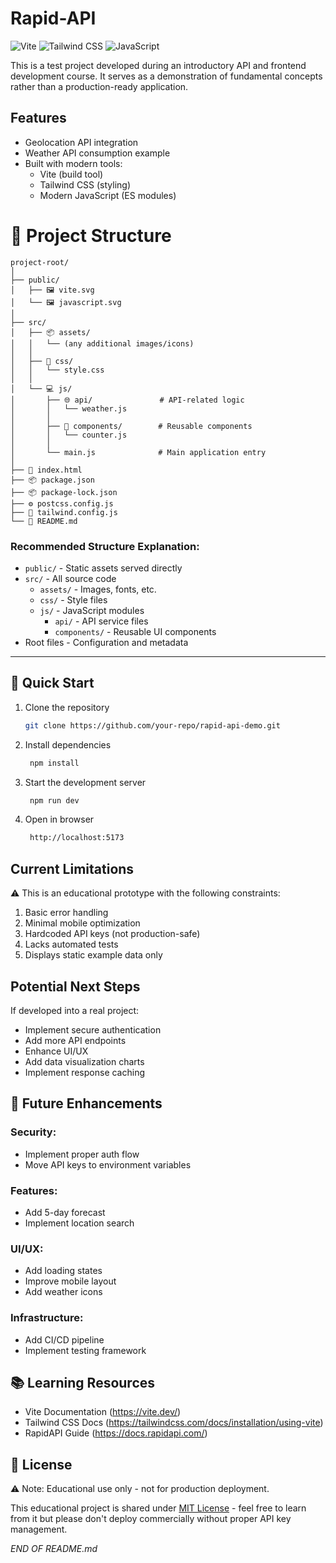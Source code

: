 # Rapid-API

![Vite](https://img.shields.io/badge/vite-%23646CFF.svg?logo=vite&logoColor=white)
![Tailwind CSS](https://img.shields.io/badge/tailwindcss-%2338B2AC.svg?logo=tailwind-css&logoColor=white)
![JavaScript](https://img.shields.io/badge/javascript-%23323330.svg?logo=javascript&logoColor=%23F7DF1E)

This is a test project developed during an introductory API and frontend development course. It serves as a demonstration of fundamental concepts rather than a production-ready application.

## Features

- Geolocation API integration
- Weather API consumption example
- Built with modern tools:
  - Vite (build tool)
  - Tailwind CSS (styling)
  - Modern JavaScript (ES modules)

# 📁 Project Structure

```text
project-root/
│
├── public/
│   ├── 🖼️ vite.svg
│   └── 🖼️ javascript.svg
│
├── src/
│   ├── 📦 assets/
│   │   └── (any additional images/icons)
│   │
│   ├── 🎨 css/
│   │   └── style.css
│   │
│   └── 💻 js/
│       ├── 🌐 api/               # API-related logic
│       │   └── weather.js
│       │
│       ├── 🧩 components/        # Reusable components
│       │   └── counter.js
│       │
│       └── main.js              # Main application entry
│
├── 📄 index.html
├── 📦 package.json
├── 📦 package-lock.json
├── ⚙️ postcss.config.js
├── 🎨 tailwind.config.js
└── 📝 README.md

```
### Recommended Structure Explanation:
- `public/` - Static assets served directly
- `src/` - All source code
  - `assets/` - Images, fonts, etc.
  - `css/` - Style files
  - `js/` - JavaScript modules
    - `api/` - API service files
    - `components/` - Reusable UI components
- Root files - Configuration and metadata

---

## 🚀 Quick Start

1. Clone the repository
   ```bash
   git clone https://github.com/your-repo/rapid-api-demo.git
2. Install dependencies
   ```bash
    npm install
3. Start the development server
   ```bash
    npm run dev
4. Open in browser
   ```bash
    http://localhost:5173

## Current Limitations
⚠️ This is an educational prototype with the following constraints:

1. Basic error handling
2. Minimal mobile optimization
3. Hardcoded API keys (not production-safe)
4. Lacks automated tests
5. Displays static example data only

## Potential Next Steps
If developed into a real project:

- Implement secure authentication
- Add more API endpoints
- Enhance UI/UX
- Add data visualization charts
- Implement response caching

## 🔮 Future Enhancements
### Security:
- Implement proper auth flow
- Move API keys to environment variables

### Features:
- Add 5-day forecast
- Implement location search

### UI/UX:
- Add loading states
- Improve mobile layout
- Add weather icons

### Infrastructure:
- Add CI/CD pipeline
- Implement testing framework

## 📚 Learning Resources
- Vite Documentation (https://vite.dev/)
- Tailwind CSS Docs (https://tailwindcss.com/docs/installation/using-vite)
- RapidAPI Guide (https://docs.rapidapi.com/)

## 📝 License
⚠️ Note: Educational use only - not for production deployment.

This educational project is shared under [MIT License](https://opensource.org/licenses/MIT) - feel free to learn from it but please don't deploy commercially without proper API key management.

*END OF README.md*
